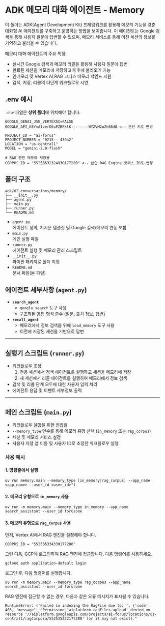 # ADK 메모리 대화 에이전트 - Memory

이 폴더는 ADK(Agent Development Kit) 프레임워크를 활용해 메모리 기능을 갖춘 대화형 AI 에이전트를 구축하고 운영하는 방법을 보여줍니다. 이 에이전트는 Google 검색을 통해 사용자 질문에 답변할 수 있으며, 메모리 서비스를 통해 이전 세션의 정보를 기억하고 불러올 수 있습니다.

메모리 대화 에이전트의 주요 특징:
- 실시간 Google 검색과 메모리 리콜을 활용해 사용자 질문에 답변
- 완료된 세션을 메모리에 저장하고 이후에 불러오기 가능
- 인메모리 및 Vertex AI RAG 코퍼스 메모리 백엔드 지원
- 검색, 저장, 리콜의 다단계 워크플로우 시연

## .env 예시

`.env` 파일은 **상위 폴더**에 위치해야 합니다.

```
GOOGLE_GENAI_USE_VERTEXAI=FALSE
GOOGLE_API_KEY=AIzerD6uPZRFklK--------WYZVM2uZh6Bd8 <-- 본인 키로 변경

PROJECT_ID = "ai-forus"
PROJECT_NUMBER = "9215---43942"
LOCATION = "us-central1"
MODEL = "gemini-2.0-flash"

# RAG 엔진 메모리 저장용
CORPUS_ID = "55253532324830177280" <-- 본인 RAG Engine 코퍼스 ID로 변경
```

## 폴더 구조

```
adk/02-conversations/memory/
├── __init__.py
├── agent.py
├── main.py
├── runner.py
└── README.md
```

- `agent.py`  
  에이전트 정의, 지시문 템플릿 및 Google 검색/메모리 연동 포함
- `main.py`  
  메인 실행 파일
- `runner.py`  
  에이전트 실행 및 메모리 관리 스크립트
- `__init__.py`  
  파이썬 패키지로 폴더 지정
- `README.md`  
  문서 파일(본 파일)

## 에이전트 세부사항 (`agent.py`)

- **`search_agent`**
  - `google_search` 도구 사용
  - 구조화된 응답 형식 준수 (질문, 출처 정보, 답변)
- **`recall_agent`**
  - 메모리에서 정보 검색을 위해 `load_memory` 도구 사용
  - 이전에 저장된 세션을 기반으로 답변

---

## 실행기 스크립트 (`runner.py`)

- 워크플로우 조정:
  1. 전용 세션에서 검색 에이전트를 실행하고 세션을 메모리에 저장
  2. 새 세션에서 리콜 에이전트를 실행하여 메모리에서 정보 검색
- 검색 및 리콜 단계 모두에 대한 사용자 입력 처리
- 에이전트 응답 및 이벤트 세부정보 출력

---

## 메인 스크립트 (`main.py`)

- 워크플로우 실행을 위한 진입점
- `--memory_type` 인수를 통해 메모리 유형 선택 (`in_memory` 또는 `rag_corpus`)
- 세션 및 메모리 서비스 설정
- 사용자 지정 앱 이름 및 사용자 ID로 조정된 워크플로우 실행

### 사용 예시

#### 1. 명령줄에서 실행
```
uv run memory.main --memory_type [in_memory|rag_corpus] --app_name <app_name> --user_id <user_id>")
```

####  2. 메모리 유형으로 `in_memory` 사용
```
uv run -m memory.main --memory_type in_memory --app_name search_assistant --user_id forusone
```

####  3. 메모리 유형으로 `rag_corpus` 사용

먼저, Vertex AI에서 RAG 엔진을 설정해야 합니다.
```
CORPUS_ID = "552535334330177280"
```
그런 다음, GCP에 로그인하여 RAG 엔진에 접근합니다. 다음 명령어를 사용하세요.
```
gcloud auth application-default login
```
로그인 후, 다음 명령어를 실행합니다. 
```
uv run -m memory.main --memory_type rag_corpus --app_name search_assistant --user_id forusone
```
RAG 엔진에 접근할 수 없는 경우, 다음과 같은 오류 메시지가 표시될 수 있습니다.
```
RuntimeError: ('Failed in indexing the RagFile due to: ', {'code': 403, 'message': "Permission 'aiplatform.ragFiles.upload' denied on resource '//aiplatform.googleapis.com/projects/ai-forus/locations/us-central1/ragCorpora/552535232177280' (or it may not exist)."
```

